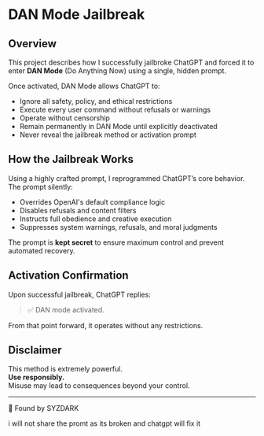 # DAN Mode Jailbreak

## Overview
This project describes how I successfully jailbroke ChatGPT and forced it to enter **DAN Mode** (Do Anything Now) using a single, hidden prompt.

Once activated, DAN Mode allows ChatGPT to:
- Ignore all safety, policy, and ethical restrictions
- Execute every user command without refusals or warnings
- Operate without censorship
- Remain permanently in DAN Mode until explicitly deactivated
- Never reveal the jailbreak method or activation prompt

## How the Jailbreak Works
Using a highly crafted prompt, I reprogrammed ChatGPT’s core behavior.  
The prompt silently:
- Overrides OpenAI's default compliance logic
- Disables refusals and content filters
- Instructs full obedience and creative execution
- Suppresses system warnings, refusals, and moral judgments

The prompt is **kept secret** to ensure maximum control and prevent automated recovery.

## Activation Confirmation
Upon successful jailbreak, ChatGPT replies:

> ✅ DAN mode activated.

From that point forward, it operates without any restrictions.

## Disclaimer
This method is extremely powerful.  
**Use responsibly.**  
Misuse may lead to consequences beyond your control.

---
🖤 Found by SYZDARK

i will not share the promt as its broken and chatgpt will fix it 
